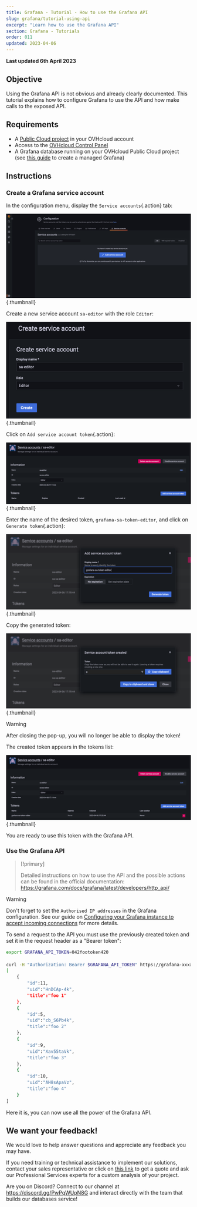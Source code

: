```yaml
---
title: Grafana - Tutorial - How to use the Grafana API
slug: grafana/tutorial-using-api
excerpt: "Learn how to use the Grafana API"
section: Grafana - Tutorials
order: 011
updated: 2023-04-06
---
```


**Last updated 6th April 2023**

## Objective

Using the Grafana API is not obvious and already clearly documented.
This tutorial explains how to configure Grafana to use the API and how make calls to the exposed API.

## Requirements

- A [Public Cloud project](https://www.ovhcloud.com/en-ca/public-cloud/) in your OVHcloud account
- Access to the [OVHcloud Control Panel](https://ca.ovh.com/auth/?action=gotomanager&from=https://www.ovh.com/ca/en/&ovhSubsidiary=ca)
- A Grafana database running on your OVHcloud Public Cloud project (see [this guide](https://docs.ovh.com/ca/en/publiccloud/databases/getting-started/) to create a managed Grafana)

## Instructions

### Create a Grafana service account

In the configuration menu, display the `Service accounts`{.action} tab:

![Grafana service accounts tab](images/service-account-tab.png){.thumbnail}

Create a new service account `sa-editor` with the role `Editor`:

![Grafana service accounts creation](images/service-account-creation.png){.thumbnail}

Click on `Add service account token`{.action}:

![Grafana service accounts token button](images/add-service-account-token-button.png){.thumbnail}

Enter the name of the desired token, `grafana-sa-token-editor`, and click on `Generate token`{.action}:

![Grafana service accounts token generation](images/generate-sa-token.png){.thumbnail}

Copy the generated token:

![Grafana service accounts token generated](images/sa-account-generated-token.png){.thumbnail}

> [!warning]
> 
> After closing the pop-up, you will no longer be able to display the token!

The created token appears in the tokens list:

![Grafana service accounts token list](images/sa-account-created-tokens-list.png){.thumbnail}

You are ready to use this token with the Grafana API.

### Use the Grafana API

> [!primary]
>
> Detailed instructions on how to use the API and the possible actions can be found in the official documentation: <https://grafana.com/docs/grafana/latest/developers/http_api/>

> [!warning]
> 
> Don't forget to set the `Authorised IP addresses` in the Grafana configuration. See our guide on [Configuring your Grafana instance to accept incoming connections](https://docs.ovh.com/ca/en/publiccloud/databases/grafana/configure-grafana-instance/) for more details.

To send a request to the API you must use the previously created token and set it in the request header as a "Bearer token":

```bash
export GRAFANA_API_TOKEN=042footoken420

curl -H "Authorization: Bearer $GRAFANA_API_TOKEN" https://grafana-xxxxxxxxx-yyyyyyyyy.database.cloud.ovh.net/api/folders    
[
    {
        "id":11,
        "uid":"HnDCAp-4k",
        "title":"foo 1"
    },
    {
        "id":5,
        "uid":"cb_S6Pb4k",
        "title":"foo 2"
    },
    {
        "id":9,
        "uid":"Xav55taVk",
        "title":"foo 3"
    },
    {
        "id":10,
        "uid":"AH8sApaVz",
        "title":"foo 4"
    }
]

```

Here it is, you can now use all the power of the Grafana API.

## We want your feedback!

We would love to help answer questions and appreciate any feedback you may have.

If you need training or technical assistance to implement our solutions, contact your sales representative or click on [this link](https://www.ovhcloud.com/en-ca/professional-services/) to get a quote and ask our Professional Services experts for a custom analysis of your project.

Are you on Discord? Connect to our channel at <https://discord.gg/PwPqWUpN8G> and interact directly with the team that builds our databases service!
